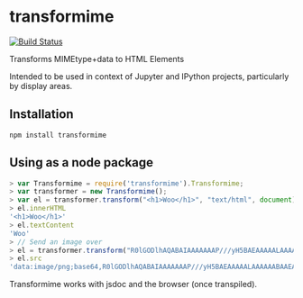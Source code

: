 # transformime

[![Build Status](https://travis-ci.org/nteract/transformime.svg)](https://travis-ci.org/nteract/transformime)

Transforms MIMEtype+data to HTML Elements

Intended to be used in context of Jupyter and IPython projects, particularly by display areas.

## Installation

```
npm install transformime
```

## Using as a node package

```javascript
> var Transformime = require('transformime').Transformime;
> var transformer = new Transformime();
> var el = transformer.transform("<h1>Woo</h1>", "text/html", document)
> el.innerHTML
'<h1>Woo</h1>'
> el.textContent
'Woo'
> // Send an image over
> el = transformer.transform("R0lGODlhAQABAIAAAAAAAP///yH5BAEAAAAALAAAAAABAAEAAAIBRAA7", "image/png", document)
> el.src
'data:image/png;base64,R0lGODlhAQABAIAAAAAAAP///yH5BAEAAAAALAAAAAABAAEAAAIBRAA7'
```

Transformime works with jsdoc and the browser (once transpiled).

